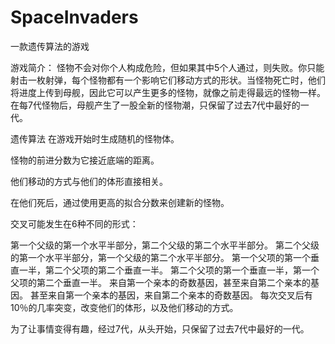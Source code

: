 # SpaceInvaders
一款遗传算法的游戏

游戏简介：
怪物不会对你个人构成危险，但如果其中5个人通过，则失败。你只能射击一枚射弹，每个怪物都有一个影响它们移动方式的形状。当怪物死亡时，他们将进度上传到母舰，因此它可以产生更多的怪物，就像之前走得最远的怪物一样。在每7代怪物后，母舰产生了一股全新的怪物潮，只保留了过去7代中最好的一代。

遗传算法
在游戏开始时生成随机的怪物体。

怪物的前进分数为它接近底端的距离。

他们移动的方式与他们的体形直接相关。

在他们死后，通过使用更高的拟合分数来创建新的怪物。

交叉可能发生在6种不同的形式：

第一个父级的第一个水平半部分，第二个父级的第二个水平半部分。
第二个父级的第一个水平半部分，第一个父级的第二个水平半部分。
第一个父项的第一个垂直一半，第二个父项的第二个垂直一半。
第二个父项的第一个垂直一半，第一个父项的第二个垂直一半。
来自第一个亲本的奇数基因，甚至来自第二个亲本的基因。
甚至来自第一个亲本的基因，来自第二个亲本的奇数基因。
每次交叉后有10％的几率突变，改变他们的体形，以及他们移动的方式。

为了让事情变得有趣，经过7代，从头开始，只保留了过去7代中最好的一代。
